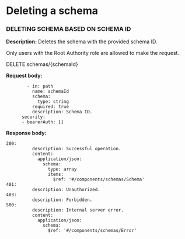 # Deleting a schema

### DELETING SCHEMA BASED ON SCHEMA ID

**Description:** Deletes the schema with the provided schema ID.&#x20;

Only users with the Root Authority role are allowed to make the request.

DELETE schemas/{schemaId}

**Request body:**

```
        - in: path
          name: schemaId
          schema:
            type: string
          required: true
          description: Schema ID.
      security:
      - bearerAuth: []
```

**Response body:**

```
200:
          description: Successful operation.
          content:
            application/json:
              schema:
                type: array
                items:
                  $ref: '#/components/schemas/Schema'
401:
          description: Unauthorized.
403:
          description: Forbidden.
500:
          description: Internal server error.
          content:
            application/json:
              schema:
                $ref: '#/components/schemas/Error'

```
